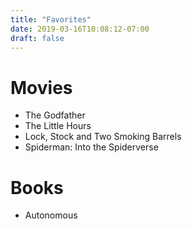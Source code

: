 ```yaml
---
title: "Favorites"
date: 2019-03-16T10:08:12-07:00
draft: false
---
```


# Movies

* The Godfather
* The Little Hours
* Lock, Stock and Two Smoking Barrels
* Spiderman: Into the Spiderverse

# Books

* Autonomous

